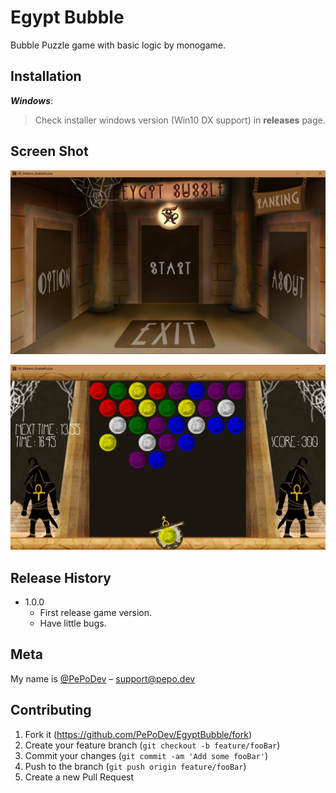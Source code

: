 # Egypt Bubble

Bubble Puzzle game with basic logic by monogame.

## Installation

***Windows***:

> Check installer windows version (Win10 DX support) in __releases__ page.

## Screen Shot

![Menu Screen](Screenshot/01.png)

![GamePlay Screen](Screenshot/02.png)

## Release History
* 1.0.0
    * First release game version.
    * Have little bugs.

## Meta

My name is [@PePoDev](https://fb.com/pepo.dev) – support@pepo.dev

## Contributing

1. Fork it (<https://github.com/PePoDev/EgyptBubble/fork>)
2. Create your feature branch (`git checkout -b feature/fooBar`)
3. Commit your changes (`git commit -am 'Add some fooBar'`)
4. Push to the branch (`git push origin feature/fooBar`)
5. Create a new Pull Request
